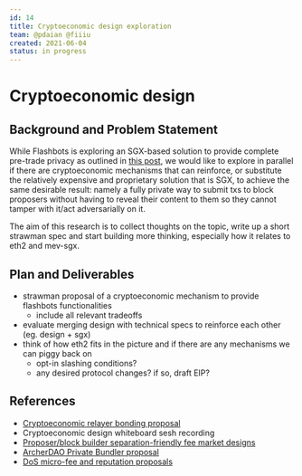 ```yaml
---
id: 14
title: Cryptoeconomic design exploration
team: @pdaian @fiiiu
created: 2021-06-04
status: in progress
---
```


# Cryptoeconomic design


## Background and Problem Statement
While Flashbots is exploring an SGX-based solution to provide complete pre-trade privacy as outlined in [this post](https://ethresear.ch/t/mev-sgx-a-sealed-bid-mev-auction-design/9677), we would like to explore in parallel if there are cryptoeconomic mechanisms that can reinforce, or substitute the relatively expensive and proprietary solution that is SGX, to achieve the same desirable result: namely a fully private way to submit txs to block proposers without having to reveal their content to them so they cannot tamper with it/act adversarially on it.

The aim of this research is to collect thoughts on the topic, write up a short strawman spec and start building more thinking, especially how it relates to eth2 and mev-sgx.


## Plan and Deliverables
- strawman proposal of a cryptoeconomic mechanism to provide flashbots functionalities
  - include all relevant tradeoffs
- evaluate merging design with technical specs to reinforce each other (eg. design + sgx)
- think of how eth2 fits in the picture and if there are any mechanisms we can piggy back on
  - opt-in slashing conditions?
  - any desired protocol changes? if so, draft EIP?


## References
- [Cryptoeconomic relayer bonding proposal](https://hackmd.io/@flashbots/B19hth85_)
- Cryptoeconomic design whiteboard sesh recording
- [Proposer/block builder separation-friendly fee market designs](https://ethresear.ch/t/proposer-block-builder-separation-friendly-fee-market-designs/9725)
- [ArcherDAO Private Bundler proposal](https://hackmd.io/uTptoEtLQwOrt9sm2fc2cw)
- [DoS micro-fee and reputation proposals](https://hackmd.io/@flashbots/SJEKRgz5O)

